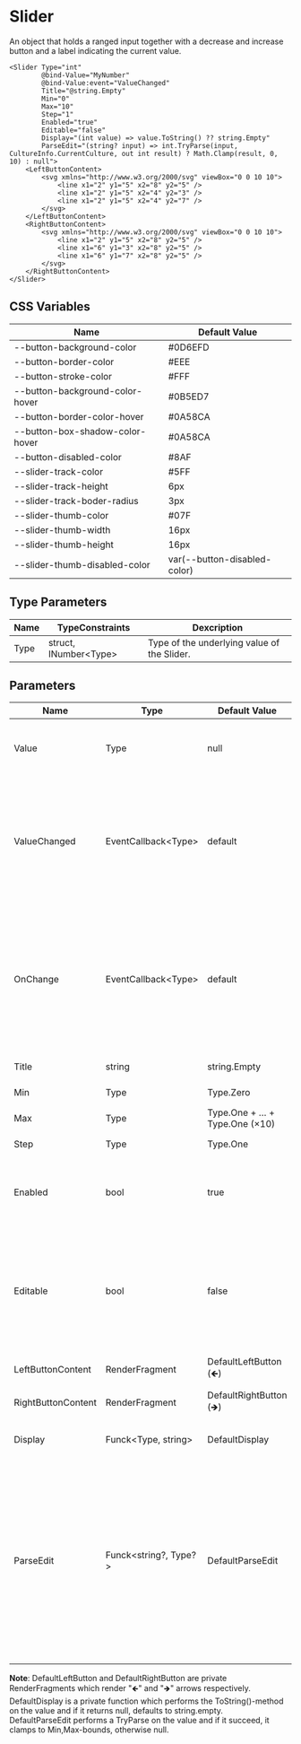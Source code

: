 ﻿# Slider

An object that holds a ranged input together with a decrease and increase button and a label indicating the current value.

```razor
<Slider Type="int"
        @bind-Value="MyNumber"
        @bind-Value:event="ValueChanged"
        Title="@string.Empty"
        Min="0"
        Max="10"
        Step="1"
        Enabled="true"
        Editable="false"
        Display="(int value) => value.ToString() ?? string.Empty"
        ParseEdit="(string? input) => int.TryParse(input, CultureInfo.CurrentCulture, out int result) ? Math.Clamp(result, 0, 10) : null">
    <LeftButtonContent>
        <svg xmlns="http://www.w3.org/2000/svg" viewBox="0 0 10 10">
            <line x1="2" y1="5" x2="8" y2="5" />
            <line x1="2" y1="5" x2="4" y2="3" />
            <line x1="2" y1="5" x2="4" y2="7" />
        </svg>
    </LeftButtonContent>
    <RightButtonContent>
        <svg xmlns="http://www.w3.org/2000/svg" viewBox="0 0 10 10">
            <line x1="2" y1="5" x2="8" y2="5" />
            <line x1="6" y1="3" x2="8" y2="5" />
            <line x1="6" y1="7" x2="8" y2="5" />
        </svg>
    </RightButtonContent>
</Slider>
```


## CSS Variables

| **Name**                        | **Default Value**            |
| ------------------------------- | ---------------------------- |
| --button-background-color       | #0D6EFD                      |
| --button-border-color           | #EEE                         |
| --button-stroke-color           | #FFF                         |
| --button-background-color-hover | #0B5ED7                      |
| --button-border-color-hover     | #0A58CA                      |
| --button-box-shadow-color-hover | #0A58CA                      |
| --button-disabled-color         | #8AF                         |
| --slider-track-color            | #5FF                         |
| --slider-track-height           | 6px                          |
| --slider-track-boder-radius     | 3px                          |
| --slider-thumb-color            | #07F                         |
| --slider-thumb-width            | 16px                         |
| --slider-thumb-height           | 16px                         |
| --slider-thumb-disabled-color   | var(--button-disabled-color) |


## Type Parameters

| **Name** | **TypeConstraints**         |  **Dexcription**                            |
| -------- | --------------------------- | ------------------------------------------- |
| Type     | struct, INumber&lt;Type&gt; | Type of the underlying value of the Slider. |


## Parameters

| **Name**           | **Type**                    | **Default Value**             | **Dexcription**                                                                                                                                                                                                  |
| ------------------ | --------------------------- | ----------------------------- | ---------------------------------------------------------------------------------------------------------------------------------------------------------------------------------------------------------------- |
| Value              | Type                        | null                          | Value of the Slider. Should be used as two-way-binding.                                                                                                                                                          |
| ValueChanged       | EventCallback&lt;Type&gt;   | default                       | Invokes every time Value get changed with: LeftButton, RightButton, Slider or EditField. This or *OnChange* can be used for two-way-binding.                                                                     |
| OnChange           | EventCallback&lt;Type&gt;   | default                       | Invokes every time Value get changed with: LeftButton, RightButton, Slider (only on release) or EditField. This or *ValueChanged* can be used for two-way-binding.                                               |
| Title              | string                      | string.Empty                  | An optional label.                                                                                                                                                                                               |
| Min                | Type                        | Type.Zero                     | Slider lower bounds                                                                                                                                                                                              |
| Max                | Type                        | Type.One + … + Type.One (×10) | Slider upper bounds                                                                                                                                                                                              |
| Step               | Type                        | Type.One                      | Slider precision                                                                                                                                                                                                 |
| Enabled            | bool                        | true                          | Enables or disables the controls (left-button, right-button, slider-thumb).
| Editable           | bool                        | false                         | Indicates if the user is able to edit the number directly. Technically the number is displayed in a input field instead of a label.                                                                              |
| LeftButtonContent  | RenderFragment              | DefaultLeftButton (🡸)        | Content inside the left Button.                                                                                                                                                                                  |
| RightButtonContent | RenderFragment              | DefaultRightButton (🡺)       | Content inside the right Button.                                                                                                                                                                                 |
| Display            | Funck&lt;Type, string&gt;   | DefaultDisplay                | The way the value should be printed.                                                                                                                                                                             |
| ParseEdit          | Funck&lt;string?, Type?&gt; | DefaultParseEdit              | It should get the content of the edit field as string and return the appropriated number. It should return null if the value is not valid. Default try parses number and when succeed, clamps to Min,Max-bounds. |

**Note**: 
DefaultLeftButton and DefaultRightButton are private RenderFragments which render "🡸" and "🡺" arrows respectively.  
DefaultDisplay is a private function which performs the ToString()-method on the value and if it returns null, defaults to string.empty.  
DefaultParseEdit performs a TryParse on the value and if it succeed, it clamps to Min,Max-bounds, otherwise null.  
